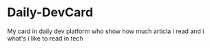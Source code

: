 # Daily-DevCard
My card in daily dev platform who show how much articla i read and i what's i like to read in tech

